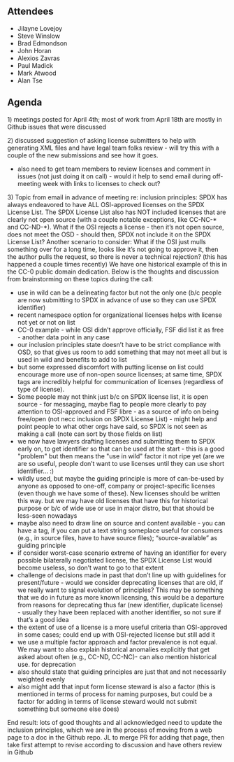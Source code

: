 ## Attendees

  - Jilayne Lovejoy
  - Steve Winslow
  - Brad Edmondson
  - John Horan
  - Alexios Zavras
  - Paul Madick
  - Mark Atwood
  - Alan Tse

## Agenda

1\) meetings posted for April 4th; most of work from April 18th are
mostly in Github issues that were discussed

2\) discussed suggestion of asking license submitters to help with
generating XML files and have legal team folks review - will try this
with a couple of the new submissions and see how it goes.

  - also need to get team members to review licenses and comment in
    issues (not just doing it on call) - would it help to send email
    during off-meeting week with links to licenses to check out?

3\) Topic from email in advance of meeting re: inclusion principles:
SPDX has always endeavored to have ALL OSI-approved licenses on the SPDX
License List. The SPDX License List also has NOT included licenses that
are clearly not open source (with a couple notable exceptions, like
CC-NC-\* and CC-ND-\*). What if the OSI rejects a license - then it’s
not open source, does not meet the OSD - should then, SPDX not include
it on the SPDX License List? Another scenario to consider: What if the
OSI just mulls something over for a long time, looks like it’s not going
to approve it, then the author pulls the request, so there is never a
technical rejection? (this has happened a couple times recently) We have
one historical example of this in the CC-0 public domain dedication.
Below is the thoughts and discussion from brainstorming on these topics
during the call:

  - use in wild can be a delineating factor but not the only one (b/c
    people are now submitting to SPDX in advance of use so they can use
    SPDX identifier)
  - recent namespace option for organizational licenses helps with
    license not yet or not on list
  - CC-0 example - while OSI didn’t approve officially, FSF did list it
    as free - another data point in any case
  - our inclusion principles state doesn’t have to be strict compliance
    with OSD, so that gives us room to add something that may not meet
    all but is used in wild and benefits to add to list
  - but some expressed discomfort with putting license on list could
    encourage more use of non-open source licenses; at same time, SPDX
    tags are incredibly helpful for communication of licenses
    (regardless of type of license).
  - Some people may not think just b/c on SPDX license list, it is open
    source - for messaging, maybe flag to people more clearly to pay
    attention to OSI-approved and FSF libre - as a source of info on
    being free/open (not necc inclusion on SPDX License List) - might
    help and point people to what other orgs have said, so SPDX is not
    seen as making a call (note can sort by those fields on list)
  - we now have lawyers drafting licenses and submitting them to SPDX
    early on, to get identifier so that can be used at the start - this
    is a good "problem" but then means the "use in wild" factor it not
    ripe yet (are we are so useful, people don’t want to use licenses
    until they can use short identifier… :)
  - wildly used, but maybe the guiding principle is more of can-be-used
    by anyone as opposed to one-off, company or project-specific
    licenses (even though we have some of these). New licenses should be
    written this way. but we may have old licenses that have this for
    historical purpose or b/c of wide use or use in major distro, but
    that should be less-seen nowadays
  - maybe also need to draw line on source and content available - you
    can have a tag, if you can put a text string someplace useful for
    consumers (e.g., in source files, have to have source files);
    “source-available” as guiding principle
  - if consider worst-case scenario extreme of having an identifier for
    every possible bilaterally negotiated license, the SPDX License List
    would become useless, so don’t want to go to that extent
  - challenge of decisions made in past that don’t line up with
    guidelines for present/future - would we consider deprecating
    licenses that are old, if we really want to signal evolution of
    principles? This may be something that we do in future as more known
    licensing, this would be a departure from reasons for deprecating
    thus far (new identifier, duplicate license) - usually they have
    been replaced with another identifier, so not sure if that’s a good
    idea
  - the extent of use of a license is a more useful criteria than
    OSI-approved in some cases; could end up with OSI-rejected license
    but still add it
  - we use a multiple factor approach and factor prevalence is not
    equal. We may want to also explain historical anomalies explicitly
    that get asked about often (e.g., CC-ND, CC-NC)- can also mention
    historical use. for deprecation
  - also should state that guiding principles are just that and not
    necessarily weighted evenly
  - also might add that input form license steward is also a factor
    (this is mentioned in terms of process for naming purposes, but
    could be a factor for adding in terms of license steward would not
    submit something but someone else does)

End result: lots of good thoughts and all acknowledged need to update
the inclusion principles, which we are in the process of moving from a
web page to a doc in the Github repo. JL to merge PR for adding that
page, then take first attempt to revise according to discussion and have
others review in Github
